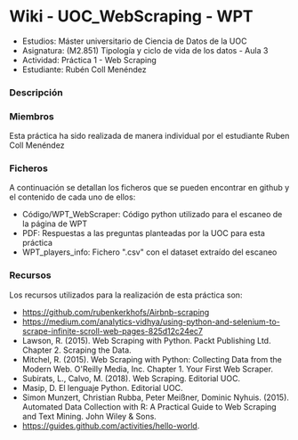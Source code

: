 # Wiki - UOC_WebScraping - WPT

- Estudios: Máster universitario de Ciencia de Datos de la UOC
- Asignatura: (M2.851) Tipología y ciclo de vida de los datos - Aula 3
- Actividad: Práctica 1 - Web Scraping
- Estudiante: Rubén Coll Menéndez

### Descripción



### Miembros

Esta práctica ha sido realizada de manera individual por el estudiante Ruben Coll Menéndez

### Ficheros

A continuación se detallan los ficheros que se pueden encontrar en github y el contenido
de cada uno de ellos:

- Código/WPT_WebScraper: Código python utilizado para el escaneo de la página de WPT
- PDF: Respuestas a las preguntas planteadas por la UOC para esta práctica
- WPT_players_info: Fichero ".csv" con el dataset extraído del escaneo

### Recursos

Los recursos utilizados para la realización de esta práctica son:

- https://github.com/rubenkerkhofs/Airbnb-scraping
- https://medium.com/analytics-vidhya/using-python-and-selenium-to-scrape-infinite-scroll-web-pages-825d12c24ec7
- Lawson, R. (2015). Web Scraping with Python. Packt Publishing Ltd. Chapter 2. Scraping the Data.
- Mitchel, R. (2015). Web Scraping with Python: Collecting Data from the Modern Web. O'Reilly Media, Inc. Chapter 1. Your First Web Scraper.
- Subirats, L., Calvo, M. (2018). Web Scraping. Editorial UOC.
- Masip, D. El lenguaje Python. Editorial UOC.
- Simon Munzert, Christian Rubba, Peter Meißner, Dominic Nyhuis. (2015). Automated Data Collection with R: A Practical Guide to Web Scraping and Text Mining. John Wiley & Sons.
- https://guides.github.com/activities/hello-world. 

